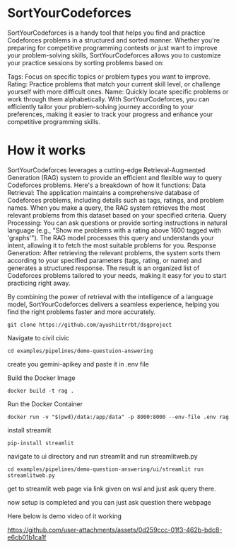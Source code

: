 # SortYourCodeforces

SortYourCodeforces is a handy tool that helps you find and practice Codeforces problems in a structured and sorted manner. Whether you're preparing for competitive programming contests or just want to improve your problem-solving skills, SortYourCodeforces allows you to customize your practice sessions by sorting problems based on:

Tags: Focus on specific topics or problem types you want to improve.
Rating: Practice problems that match your current skill level, or challenge yourself with more difficult ones.
Name: Quickly locate specific problems or work through them alphabetically.
With SortYourCodeforces, you can efficiently tailor your problem-solving journey according to your preferences, making it easier to track your progress and enhance your competitive programming skills.


# How it works


SortYourCodeforces leverages a cutting-edge Retrieval-Augmented Generation (RAG) system to provide an efficient and flexible way to query Codeforces problems. Here's a breakdown of how it functions:
Data Retrieval: The application maintains a comprehensive database of Codeforces problems, including details such as tags, ratings, and problem names. When you make a query, the RAG system retrieves the most relevant problems from this dataset based on your specified criteria.
Query Processing: You can ask questions or provide sorting instructions in natural language (e.g., "Show me problems with a rating above 1600 tagged with 'graphs'"). The RAG model processes this query and understands your intent, allowing it to fetch the most suitable problems for you.
Response Generation: After retrieving the relevant problems, the system sorts them according to your specified parameters (tags, rating, or name) and generates a structured response. The result is an organized list of Codeforces problems tailored to your needs, making it easy for you to start practicing right away.

By combining the power of retrieval with the intelligence of a language model, SortYourCodeforces delivers a seamless experience, helping you find the right problems faster and more accurately.

``` wsl/linux
git clone https://github.com/ayushiitrrbt/dsgproject
```
Navigate to civil civic
``` wsl/linux
cd examples/pipelines/demo-questuion-answering
```
create you gemini-apikey and paste it in .env file

Build the Docker Image
```wsl/linus
docker build -t rag .
```

Run the Docker Container
```wsl/linux
docker run -v "$(pwd)/data:/app/data" -p 8000:8000 --env-file .env rag
```
install streamlit
```wsl/linux
pip-install streamlit
```
navigate to ui directory and run streamlit and run streamlitweb.py
``` wsl/linux
cd examples/pipelines/demo-question-answering/ui/streamlit run streamlitweb.py
```
get to streamlit web page via link given on wsl and just ask query there.

now setup is completed and you can just ask question there webpage

Here below is demo video of it working



https://github.com/user-attachments/assets/0d259ccc-01f3-462b-bdc8-e6cb01b1ca1f

